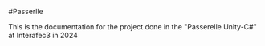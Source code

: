 #Passerlle 

This is the documentation for the project done in the "Passerelle Unity-C#" at Interafec3 in 2024